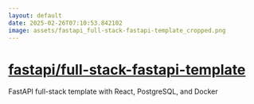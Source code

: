 ```yaml
---
layout: default
date: 2025-02-26T07:10:53.842102
image: assets/fastapi_full-stack-fastapi-template_cropped.png
---
```


# [fastapi/full-stack-fastapi-template](https://github.com/fastapi/full-stack-fastapi-template)

FastAPI full-stack template with React, PostgreSQL, and Docker
